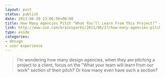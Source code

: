```yaml
---
layout: post
status: publish
date: 2011-06-20 13:06:56+00:00
title: How Many Agencies Pitch “What You’ll Learn From This Project?” » UIE Brain Sparks
link: http://www.uie.com/brainsparks/2011/06/17/how-many-agencies-pitch-what-youll-learn-from-this-project/
type: aside
categories:
- design
- user experience
---
```


> I’m wondering how many design agencies, when they are pitching a project to a client, focus on the "What your team will learn from our work" section of their pitch? Or how many even have such a section?
